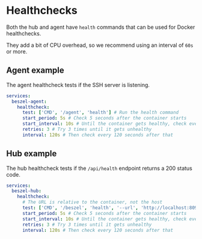 # Healthchecks

Both the hub and agent have `health` commands that can be used for Docker healthchecks.

They add a bit of CPU overhead, so we recommend using an interval of `60s` or more.

## Agent example

The agent healthcheck tests if the SSH server is listening.

```yaml
services:
  beszel-agent:
    healthcheck:
      test: ['CMD', '/agent', 'health'] # Run the health command
      start_period: 5s # Check 5 seconds after the container starts
      start_interval: 10s # Until the container gets healthy, check every 10s
      retries: 3 # Try 3 times until it gets unhealthy
      interval: 120s # Then check every 120 seconds after that
```

## Hub example

The hub healthcheck tests if the `/api/health` endpoint returns a 200 status code.

```yaml
services:
  beszel-hub:
    healthcheck:
      # The URL is relative to the container, not the host
      test: ['CMD', '/beszel', 'health', '--url', 'http://localhost:8090']
      start_period: 5s # Check 5 seconds after the container starts
      start_interval: 10s # Until the container gets healthy, check every 10s
      retries: 3 # Try 3 times until it gets unhealthy
      interval: 120s # Then check every 120 seconds after that
```
